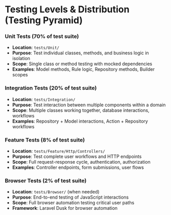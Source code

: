 # Testing Levels & Distribution (Testing Pyramid)

### Unit Tests (70% of test suite)
- **Location**: `tests/Unit/`
- **Purpose**: Test individual classes, methods, and business logic in isolation
- **Scope**: Single class or method testing with mocked dependencies
- **Examples**: Model methods, Rule logic, Repository methods, Builder scopes

### Integration Tests (20% of test suite)
- **Location**: `tests/Integration/`
- **Purpose**: Test interaction between multiple components within a domain
- **Scope**: Multiple classes working together, database interactions, workflows
- **Examples**: Repository + Model interactions, Action + Repository workflows

### Feature Tests (8% of test suite)
- **Location**: `tests/Feature/Http/Controllers/`
- **Purpose**: Test complete user workflows and HTTP endpoints
- **Scope**: Full request-response cycle, authentication, authorization
- **Examples**: Controller endpoints, form submissions, user flows

### Browser Tests (2% of test suite)
- **Location**: `tests/Browser/` (when needed)
- **Purpose**: End-to-end testing of JavaScript interactions
- **Scope**: Full browser automation testing critical user paths
- **Framework**: Laravel Dusk for browser automation
